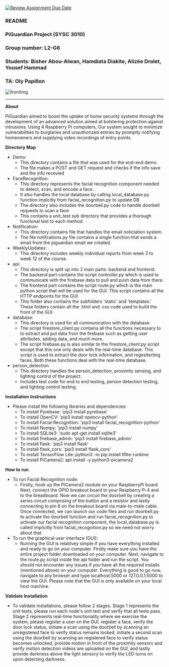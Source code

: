 [![Review Assignment Due Date](https://classroom.github.com/assets/deadline-readme-button-24ddc0f5d75046c5622901739e7c5dd533143b0c8e959d652212380cedb1ea36.svg)](https://classroom.github.com/a/5bxZGXM7)
### README
### PiGuardian Project (SYSC 3010)
### Group number: L2-G6
### Students: Bisher Abou-Alwan, Hamdiata Diakite, Alizée Drolet, Yousef Hammad
### TA: Oly Papillon

![frontImg](https://github.com/SYSC3010-W24/sysc3010-project-l2-g6/assets/91440838/f67d83c3-db14-499f-af1a-356b5bb97110)

___
**About**

PiGuardian aimed to boost the uptake of home security systems through the development of an advanced solution aimed at bolstering protection against intrusions. Using 4 Raspberry Pi computers, Our system sought to minimize vulnerabilities to burglaries and unauthorized entries by promptly notifying homeowners and supplying video recordings of entry points.

**Directory Map**
   - Demo:
      - This directory contains a file that was used for the end-end demo.
      - The file makes a POST and GET request and checks if the info save and the info recevied 
   - FaceRecognition:
     - This directory represents the facial recognition component needed to detect, scan, and encode a face.
     - It also handles the local database by calling local_database.py function implcitly from facial_recognition.py to update DB
     - The directory also includes the doorbell.py code to handle doorbell requests to scan a face
     - This contains a unit_test sub directory that provides a thorough functonal test to each method
   - Notification:
        - This directory contains file that handles the email noticiation system.
        - The file notifcations.py file contains a single function that sends a email from the piguardian email we created.
   - WeeklyUpdates:
     - This directory includes weekly individual reports from week 3 to week 12 of the course.
   - api:
     - This directory is split up into 2 main parts: backend and frontend.
     - The backend part contains the script controller.py which is used to communicate with the firebase data to pull and push data from there.
     - The frontend part contains the script route.py which is the main python script that will be used for the GUI. This script contains all the HTTP endpoints for the GUI.
     - This folder also contains the subfolders 'static' and 'templates.' These folders contain all the .html and .css code used to build the front of the GUI 
   - database:
     - This directory is used for all communication with the database.
     - The script firestore_client.py contains all the functions necessary to to extract and put data from the firebase such as getting user attributes, adding data, and much more.
     - The script firebase.py is also similar to the firestore_client.py script except that this one only deals with the real-time database. This script is used to extract the door lock information, and regesiterting faces. Both these functions deal with the real-time database. 
   - person_detection
     - This directory handles the person_detection, proximity sensing, and lighting control of the project.
     - Includes test code for end to end testing, person detection testing, and lighting control testing.

**Installation Instructions**
   - Please install the following libraries and dependencies:
     - To install Pyrebase: 'pip3 install pyrebase'
     - To install OpenCV: 'pip3 install opencv-python'
     - To install Facial Recognition: 'pip3 install facial_recognition-python'
     - To install Numpy: 'pip3 install numpy'
     - To install SQLite3: 'sudo apt-get install sqlite3'
     - To install firebase_admin: 'pip3 install firebase_admin'
     - To install flask: 'pip3 install flask'
     - To install flask_cors: 'pip3 install flask_cors'
     - To install TensorFlow Lite: python3 -m pip install tflite-runtime
     - To install PiCamera2: apt install -y python3-picamera2
       

**How to run**
   - To run Facial Recognition node:
     - Firstly, hook up the PiCamera2 module on your RaspberryPi board. Next, connect the GPIO breakout board to your Raspberry Pi 4 and to the breadboard. Now we can circuit the doorbell by creating a series circuit comprising of the button and a resistor and lastly connecting to pin 6 on the breakout board via male-to-male cable. Once connected, we can launch our code files and run doorbell.py to activate the doorbell function and run facial_recognition.py to activate our facial recognition component, the local_database.py is called implicitly from facial_recognition.py so we need not worry about that.
   - To run the graphical user interface (GUI):
     - Running the GUI is relatilvey simple if you have everything installed and ready to go on your computer. Firstly make sure you have the entire project folder downloaded on your computer. Next, navigate to the route.py script inside the api folder and run the script. You should not encounter any issues if you have all the required installs (mentioned above) on your computer. Everything is good to go now, navigate to any browser and type localhost:5000 or 127.0.0.1:5000 to view the GUI. Please note that the GUI is only available on your local host machine.

**Validate Installation**
   - To validate installations, please follow 2 stages. Stage 1 represents the unit tests, please run each node's unit test and verify that all tests pass. Stage 2    represents real-time functionality where we exercise the system, please register a user on the GUI, register a face, verify the door lock status, initiate a scan using the doorbell by scanning an unregistered face to verify status remains locked, initiate a second scan using the doorbell by scanning an registered face to verify status becomes unlocked, provide motion in front of the proximity sensors and verify motion detection videos are uploaded on the GUI, and lastly provide darkness above the light sensory to verify the LED turns on upon detecting darkness.
   
